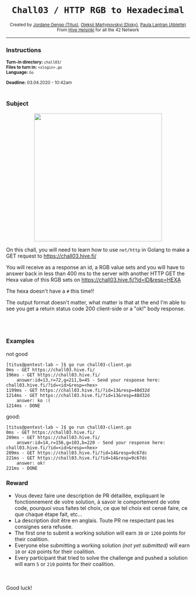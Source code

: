 <h1 align="center"><code>Chall03 / HTTP RGB to Hexadecimal</code></h1>

<div align="center">
  <sub>Created by <a href="https://github.com/jgengo">Jordane Gengo (Titus)</a>, <a href="">Oleksii Martynovskyi (Disky)</a>, <a href="">Paula Lantran (Ablette)</a></sub>
</div>
<div align="center">
  <sub>From <a href="https://hive.fi">Hive Helsinki</a> for all the 42 Network</sub>
</div>

---

### Instructions

<sub>**Turn-in directory:** `chall03/`</sub><br />
<sub>**Files to turn in:** `<xlogin>.go`</sub><br />
<sub>**Language:** `Go`</sub>

<sub>**Deadline:** 03.04.2020 - 10:42am</sub>
<br /><br />
### Subject

<p align="center">
  <img width="350" height="350" src="https://boxopix.fr/hive/golang.png">
</p>

On this chall, you will need to learn how to use `net/http` in Golang to make a GET request to https://chall03.hive.fi/ 

You will receive as a response an id, a RGB value sets and you will have to answer back in less than 400 ms to the server with another HTTP GET the Hexa value of this RGB sets on https://chall03.hive.fi/?id=ID&resp=HEXA 

The hexa doesn't have a `#` this time!!

The output format doesn't matter, what matter is that at the end I'm able to see you get a return status code 200 client-side or a "ok!" body response.

<br /><br />
### Examples

not good
```
[titus@pentest-lab ~ ]$ go run chall03-client.go
0ms - GET https://chall03.hive.fi/
196ms - GET https://chall03.hive.fi/
	answer:id=13,r=72,g=211,b=45 - Send your response here: chall03.hive.fi/?id=<id>&resp=<hex>
1199ms - GET https://chall03.hive.fi/?id=13&resp=48d32d
1214ms - GET https://chall03.hive.fi/?id=13&resp=48d32d
	answer: ko :(
1214ms - DONE
```
good:
```
[titus@pentest-lab ~ ]$ go run chall03-client.go
0ms - GET https://chall03.hive.fi/
209ms - GET https://chall03.hive.fi/
	answer:id=14,r=156,g=103,b=220 - Send your response here: chall03.hive.fi/?id=<id>&resp=<hex>
209ms - GET https://chall03.hive.fi/?id=14&resp=9c67dc
221ms - GET https://chall03.hive.fi/?id=14&resp=9c67dc
	answer: ok!
221ms - DONE
```

### Reward
 - Vous devez faire une description de PR détaillée, expliquant le fonctionnement de votre solution, à savoir le comportement de votre code, pourquoi vous faites tel choix, ce que tel choix est censé faire, ce que chaque étape fait, etc...
 - La description doit être en anglais. Toute PR ne respectant pas les consignes sera refusée.
 - The first one to submit a working solution will earn `30` or `1260` points for their coalition.
 - Everyone else submitting a working solution *(not yet submitted)* will earn `10` or `420` points for their coalition.
 - Every participant that tried to solve the challenge and pushed a solution will earn `5` or `210` points for their coalition.
 
<br /><br />
Good luck!
